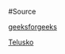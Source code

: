 #Source

[geeksforgeeks](https://www.geeksforgeeks.org/array-python-set-1-introduction-functions/)

[Telusko](https://www.youtube.com/watch?v=6a39OjkCN5I&list=PLsyeobzWxl7poL9JTVyndKe62ieoN-MZ3&index=28&t=0s)